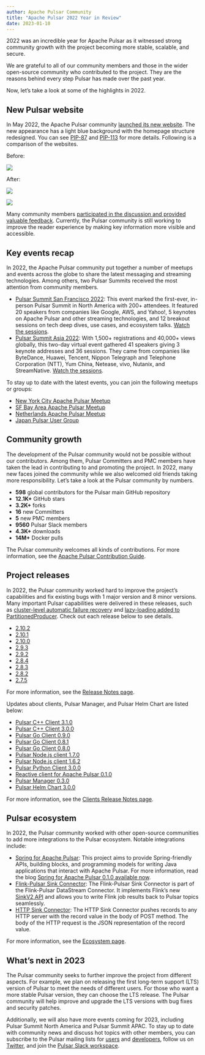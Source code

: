 ```yaml
---
author: Apache Pulsar Community
title: "Apache Pulsar 2022 Year in Review"
date: 2023-01-10
---
```


2022 was an incredible year for Apache Pulsar as it witnessed strong community growth with the project becoming more stable, scalable, and secure.

We are grateful to all of our community members and those in the wider open-source community who contributed to the project. They are the reasons behind every step Pulsar has made over the past year.

<!--truncate-->

Now, let’s take a look at some of the highlights in 2022.

## New Pulsar website

In May 2022, the Apache Pulsar community [launched its new website](https://lists.apache.org/thread/7nx3rm3cmpbw0ws1b62k17935xgyw2tj). The new appearance has a light blue background with the homepage structure redesigned. You can see [PIP-87](https://github.com/apache/pulsar/issues/12637) and [PIP-113](https://github.com/apache/pulsar/issues/13235) for more details. Following is a comparison of the websites.

Before:

![](/img/pulsar-website-before.png)

After:

![](/img/pulsar-new-website-after-1.png)

![](/img/pulsar-new-website-after-2.png)

Many community members [participated in the discussion and provided valuable feedback](https://github.com/apache/pulsar/issues/15538#issuecomment-1125602899). Currently, the Pulsar community is still working to improve the reader experience by making key information more visible and accessible.

## Key events recap

In 2022, the Apache Pulsar community put together a number of meetups and events across the globe to share the latest messaging and streaming technologies. Among others, two Pulsar Summits received the most attention from community members.

- [Pulsar Summit San Francisco 2022](https://streamnative.io/blog/community/2022-08-25-pulsar-summit-sf-2022-community-event-recap/): This event marked the first-ever, in-person Pulsar Summit in North America with 200+ attendees. It featured 20 speakers from companies like Google, AWS, and Yahoo!, 5 keynotes on Apache Pulsar and other streaming technologies, and 12 breakout sessions on tech deep dives, use cases, and ecosystem talks. [Watch the sessions](https://streamnative.io/pulsar-summit-on-demand/).
- [Pulsar Summit Asia 2022](https://pulsar.apache.org/blog/2022/12/01/pulsar-summit-asia-2022-recap/): With 1,500+ registrations and 40,000+ views globally, this two-day virtual event gathered 41 speakers giving 3 keynote addresses and 36 sessions. They came from companies like ByteDance, Huawei, Tencent, Nippon Telegraph and Telephone Corporation (NTT), Yum China, Netease, vivo, Nutanix, and StreamNative. [Watch the sessions](https://www.youtube.com/playlist?list=PLqRma1oIkcWgeNb3kgzqFyg5sywH8S4yy).

To stay up to date with the latest events, you can join the following meetups or groups:

- [New York City Apache Pulsar Meetup](https://www.meetup.com/new-york-city-apache-pulsar-meetup/)
- [SF Bay Area Apache Pulsar Meetup](https://www.meetup.com/sf-bay-area-apache-pulsar-meetup/)
- [Netherlands Apache Pulsar Meetup](https://www.meetup.com/netherlands-apache-pulsar-meetup/)
- [Japan Pulsar User Group](https://japan-pulsar-user-group.connpass.com/)

## Community growth

The development of the Pulsar community would not be possible without our contributors. Among them, Pulsar Committers and PMC members have taken the lead in contributing to and promoting the project. In 2022, many new faces joined the community while we also welcomed old friends taking more responsibility. Let’s take a look at the Pulsar community by numbers.

- **598** global contributors for the Pulsar main GitHub repository
- **12.1K+** GitHub stars
- **3.2K+** forks
- **16** new Committers
- **5** new PMC members
- **9560** Pulsar Slack members
- **4.3K+** downloads
- **14M+** Docker pulls

The Pulsar community welcomes all kinds of contributions. For more information, see the [Apache Pulsar Contribution Guide](https://pulsar.apache.org/contribute/).

## Project releases

In 2022, the Pulsar community worked hard to improve the project’s capabilities and fix existing bugs with 1 major version and 8 minor versions. Many important Pulsar capabilities were delivered in these releases, such as [cluster-level automatic failure recovery](https://github.com/apache/pulsar/pull/13316) and [lazy-loading added to PartitionedProducer](https://github.com/apache/pulsar/pull/10279). Check out each release below to see details.

- [2.10.2](https://github.com/apache/pulsar/releases/tag/v2.10.2)
- [2.10.1](https://github.com/apache/pulsar/releases/tag/v2.10.1)
- [2.10.0](https://github.com/apache/pulsar/releases/tag/v2.10.0)
- [2.9.3](https://github.com/apache/pulsar/releases/tag/v2.9.3)
- [2.9.2](https://github.com/apache/pulsar/releases/tag/v2.9.2)
- [2.8.4](https://github.com/apache/pulsar/releases/tag/v2.8.4)
- [2.8.3](https://github.com/apache/pulsar/releases/tag/v2.8.3)
- [2.8.2](https://github.com/apache/pulsar/releases/tag/v2.8.2)
- [2.7.5](https://github.com/apache/pulsar/releases/tag/v2.7.5)

For more information, see the [Release Notes page](https://pulsar.apache.org/release-notes/).

Updates about clients, Pulsar Manager, and Pulsar Helm Chart are listed below:

- [Pulsar C++ Client 3.1.0](https://github.com/apache/pulsar-client-cpp/releases/tag/v3.1.0)
- [Pulsar C++ Client 3.0.0](https://github.com/apache/pulsar-client-cpp/releases/tag/v3.0.0)
- [Pulsar Go Client 0.9.0](https://github.com/apache/pulsar-client-go/releases/tag/v0.9.0)
- [Pulsar Go Client 0.8.1](https://github.com/apache/pulsar-client-go/releases/tag/v0.8.1)
- [Pulsar Go Client 0.8.0](https://github.com/apache/pulsar-client-go/releases/tag/v0.8.0)
- [Pulsar Node.js client 1.7.0](https://github.com/apache/pulsar-client-node/releases/tag/v1.7.0)
- [Pulsar Node.js client 1.6.2](https://github.com/apache/pulsar-client-node/releases/tag/v1.6.2)
- [Pulsar Python Client 3.0.0](https://github.com/apache/pulsar-client-python/releases/tag/v3.0.0)
- [Reactive client for Apache Pulsar 0.1.0](https://github.com/apache/pulsar-client-reactive/releases/tag/v0.1.0)
- [Pulsar Manager 0.3.0](https://github.com/apache/pulsar-manager/releases/tag/v0.3.0)
- [Pulsar Helm Chart 3.0.0](https://github.com/apache/pulsar-helm-chart/releases/tag/pulsar-3.0.0)

For more information, see the [Clients Release Notes page](https://pulsar.apache.org/release-notes/clients/).

## Pulsar ecosystem

In 2022, the Pulsar community worked with other open-source communities to add more integrations to the Pulsar ecosystem. Notable integrations include:

- [Spring for Apache Pulsar](https://spring.io/blog/2022/09/20/spring-for-apache-pulsar-0-1-0-m1-is-now-available): This project aims to provide Spring-friendly APIs, building blocks, and programming models for writing Java applications that interact with Apache Pulsar. For more information, read the blog [Spring for Apache Pulsar 0.1.0 available now](https://spring.io/blog/2022/12/15/spring-for-apache-pulsar-0-1-0-available-now).
- [Flink-Pulsar Sink Connector](https://nightlies.apache.org/flink/flink-docs-master/docs/connectors/datastream/pulsar/#pulsar-sink): The Flink-Pulsar Sink Connector is part of the Flink-Pulsar DataStream Connector. It implements Flink’s new [SinkV2 API](https://cwiki.apache.org/confluence/display/FLINK/FLIP-177%3A+Extend+Sink+API) and allows you to write Flink job results back to Pulsar topics seamlessly.
- [HTTP Sink Connector](https://github.com/apache/pulsar/issues/17719): The HTTP Sink Connector pushes records to any HTTP server with the record value in the body of POST method. The body of the HTTP request is the JSON representation of the record value.

For more information, see the [Ecosystem page](https://pulsar.apache.org/ecosystem/).

## What’s next in 2023

The Pulsar community seeks to further improve the project from different aspects. For example, we plan on releasing the first long-term support (LTS) version of Pulsar to meet the needs of different users. For those who want a more stable Pulsar version, they can choose the LTS release. The Pulsar community will help improve and upgrade the LTS versions with bug fixes and security patches.

Additionally, we will also have more events coming for 2023, including Pulsar Summit North America and Pulsar Summit APAC. To stay up to date with community news and discuss hot topics with other members, you can subscribe to the Pulsar mailing lists for [users](mailto:users-subscribe@pulsar.apache.org) and [developers](mailto:dev-subscribe@pulsar.apache.org), follow us on [Twitter](https://twitter.com/apache_pulsar), and join the [Pulsar Slack workspace](https://communityinviter.com/apps/apache-pulsar/apache-pulsar).